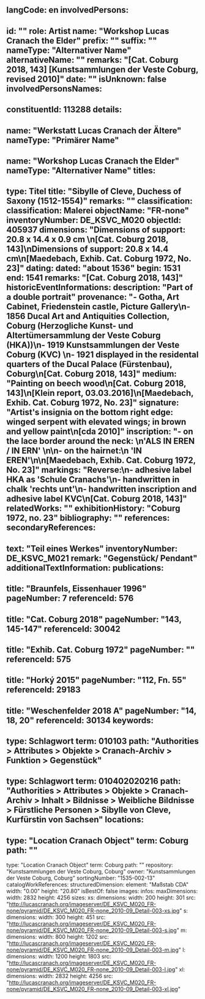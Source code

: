 langCode: en
involvedPersons: 
 - 
   id: ""
  role: Artist
  name: "Workshop Lucas Cranach the Elder"
  prefix: ""
  suffix: ""
  nameType: "Alternativer Name"
  alternativeName: ""
  remarks: "[Cat. Coburg 2018, 143] [Kunstsammlungen der Veste Coburg, revised 2010]"
  date: ""
  isUnknown: false
involvedPersonsNames: 
 - 
   constituentId: 113288
  details: 
   - 
   name: "Werkstatt Lucas Cranach der Ältere"
    nameType: "Primärer Name"
   - 
   name: "Workshop Lucas Cranach the Elder"
    nameType: "Alternativer Name"
titles: 
 - 
   type: Titel
  title: "Sibylle of Cleve, Duchess of Saxony (1512-1554)"
  remarks: ""
classification: 
 classification: Malerei
objectName: "FR-none"
inventoryNumber: DE_KSVC_M020
objectId: 405937
dimensions: "Dimensions of support: 20.8 x 14.4 x 0.9 cm \n[Cat. Coburg 2018, 143]\nDimensions of support: 20.8 x 14.4 cm\n[Maedebach, Exhib. Cat. Coburg 1972, No. 23]"
dating: 
 dated: "about 1536"
 begin: 1531
 end: 1541
 remarks: "[Cat. Coburg 2018, 143]"
 historicEventInformations: 
description: "Part of a double portrait"
provenance: "- Gotha, Art Cabinet, Friedenstein castle, Picture Gallery\n- 1856 Ducal Art and Antiquities Collection, Coburg (Herzogliche Kunst- und Altertümersammlung der Veste Coburg (HKA))\n- 1919 Kunstsammlungen der Veste Coburg (KVC) \n- 1921 displayed in the residental quarters of the Ducal Palace (Fürstenbau), Coburg\n[Cat. Coburg 2018, 143]"
medium: "Painting on beech wood\n[Cat. Coburg 2018, 143]\n[Klein report, 03.03.2016]\n[Maedebach, Exhib. Cat. Coburg 1972, No. 23]"
signature: "Artist's insignia on the bottom right edge: winged serpent with elevated wings; in brown and yellow paint\n[cda 2010]"
inscription: "- on the lace border around the neck: \n'ALS IN EREN / IN ERN' \n\n- on the hairnet:\n 'IN EREN'\n\n[Maedebach, Exhib. Cat. Coburg 1972, No. 23]"
markings: "Reverse:\n- adhesive label HKA as 'Schule Cranachs'\n- handwritten in chalk 'rechts unt'\n- handwritten inscription and adhesive label KVC\n[Cat. Coburg 2018, 143]"
relatedWorks: ""
exhibitionHistory: "Coburg 1972, no. 23"
bibliography: ""
references: 
secondaryReferences: 
 - 
   text: "Teil eines Werkes"
  inventoryNumber: DE_KSVC_M021
  remark: "Gegenstück/ Pendant"
additionalTextInformation: 
publications: 
 - 
   title: "Braunfels, Eissenhauer 1996"
  pageNumber: 7
  referenceId: 576
 - 
   title: "Cat. Coburg 2018"
  pageNumber: "143, 145-147"
  referenceId: 30042
 - 
   title: "Exhib. Cat. Coburg 1972"
  pageNumber: ""
  referenceId: 575
 - 
   title: "Horký 2015"
  pageNumber: "112, Fn. 55"
  referenceId: 29183
 - 
   title: "Weschenfelder 2018 A"
  pageNumber: "14, 18, 20"
  referenceId: 30134
keywords: 
 - 
   type: Schlagwort
  term: 010103
  path: "Authorities > Attributes > Objekte > Cranach-Archiv > Funktion > Gegenstück"
 - 
   type: Schlagwort
  term: 010402020216
  path: "Authorities > Attributes > Objekte > Cranach-Archiv > Inhalt > Bildnisse > Weibliche Bildnisse > Fürstliche Personen > Sibylle von Cleve, Kurfürstin von Sachsen"
locations: 
 - 
   type: "Location Cranach Object"
  term: Coburg
  path: ""
 - 
   type: "Location Cranach Object"
  term: Coburg
  path: ""
repository: "Kunstsammlungen der Veste Coburg, Coburg"
owner: "Kunstsammlungen der Veste Coburg, Coburg"
sortingNumber: "1535-002-13"
catalogWorkReferences: 
structuredDimension: 
 element: "Maßstab CDA"
 width: "0.00"
 height: "20.80"
isBestOf: false
images: 
 infos: 
  maxDimensions: 
   width: 2832
   height: 4256
 sizes: 
  xs: 
   dimensions: 
    width: 200
    height: 301
   src: "http://lucascranach.org/imageserver/DE_KSVC_M020_FR-none/pyramid/DE_KSVC_M020_FR-none_2010-09_Detail-003-xs.jpg"
  s: 
   dimensions: 
    width: 300
    height: 451
   src: "http://lucascranach.org/imageserver/DE_KSVC_M020_FR-none/pyramid/DE_KSVC_M020_FR-none_2010-09_Detail-003-s.jpg"
  m: 
   dimensions: 
    width: 800
    height: 1202
   src: "http://lucascranach.org/imageserver/DE_KSVC_M020_FR-none/pyramid/DE_KSVC_M020_FR-none_2010-09_Detail-003-m.jpg"
  l: 
   dimensions: 
    width: 1200
    height: 1803
   src: "http://lucascranach.org/imageserver/DE_KSVC_M020_FR-none/pyramid/DE_KSVC_M020_FR-none_2010-09_Detail-003-l.jpg"
  xl: 
   dimensions: 
    width: 2832
    height: 4256
   src: "http://lucascranach.org/imageserver/DE_KSVC_M020_FR-none/pyramid/DE_KSVC_M020_FR-none_2010-09_Detail-003-xl.jpg"